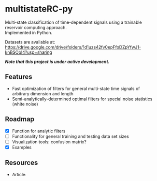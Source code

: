 # multistateRC-py
Multi-state classification of time-dependent signals using a trainable reservoir computing approach. \
Implemented in Python.

Datasets are available at: https://drive.google.com/drive/folders/1d1uzs42fv0epFfoDZpYfwJ1-knBSObl4?usp=sharing

***Note that this project is under active development.***

## Features
- Fast optimization of filters for general multi-state time signals of arbitrary dimension and length
- Semi-analytically-determined optimal filters for special noise statistics (white noise)

## Roadmap

- [x] Function for analytic filters
- [ ] Functionality for general training and testing data set sizes
- [ ] Visualization tools: confusion matrix?
- [x] Examples

## Resources

- Article:
